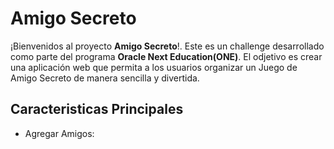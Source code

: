 <h1>Amigo Secreto</h1>
 ¡Bienvenidos al proyecto <b>Amigo Secreto</b>!. Este es un challenge desarrollado como parte del programa <b>Oracle Next Education(ONE)</b>. El odjetivo es crear una aplicación web que permita
 a los usuarios organizar un Juego de Amigo Secreto de manera sencilla y divertida.

 <h2>Caracteristicas Principales</h2>
 <ul>
  <li>Agregar Amigos: </li>
 </ul>
 
